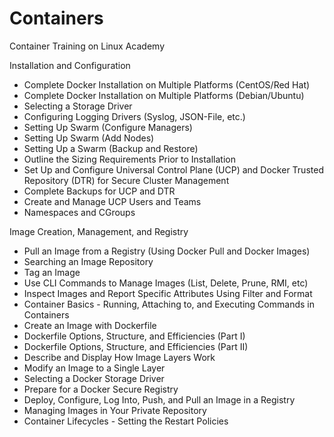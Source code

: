 # Containers
Container Training on Linux Academy

Installation and Configuration
- Complete Docker Installation on Multiple Platforms (CentOS/Red Hat)
- Complete Docker Installation on Multiple Platforms (Debian/Ubuntu)
- Selecting a Storage Driver
- Configuring Logging Drivers (Syslog, JSON-File, etc.)
- Setting Up Swarm (Configure Managers)
- Setting Up Swarm (Add Nodes)
- Setting Up a Swarm (Backup and Restore)
- Outline the Sizing Requirements Prior to Installation
- Set Up and Configure Universal Control Plane (UCP) and Docker Trusted Repository (DTR) for Secure Cluster Management
- Complete Backups for UCP and DTR
- Create and Manage UCP Users and Teams
- Namespaces and CGroups

Image Creation, Management, and Registry
- Pull an Image from a Registry (Using Docker Pull and Docker Images)
- Searching an Image Repository
- Tag an Image
- Use CLI Commands to Manage Images (List, Delete, Prune, RMI, etc)
- Inspect Images and Report Specific Attributes Using Filter and Format
- Container Basics - Running, Attaching to, and Executing Commands in Containers
- Create an Image with Dockerfile
- Dockerfile Options, Structure, and Efficiencies (Part I)
- Dockerfile Options, Structure, and Efficiencies (Part II)
- Describe and Display How Image Layers Work
- Modify an Image to a Single Layer
- Selecting a Docker Storage Driver
- Prepare for a Docker Secure Registry
- Deploy, Configure, Log Into, Push, and Pull an Image in a Registry
- Managing Images in Your Private Repository
- Container Lifecycles - Setting the Restart Policies

